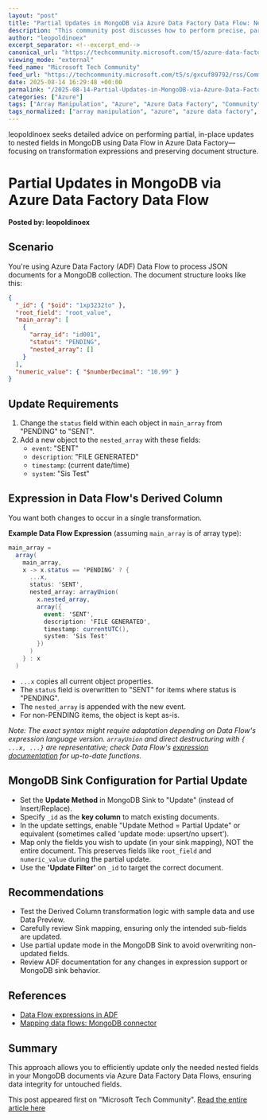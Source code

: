 ```yaml
---
layout: "post"
title: "Partial Updates in MongoDB via Azure Data Factory Data Flow: Nested Field Modification"
description: "This community post discusses how to perform precise, partial updates to nested MongoDB fields using Azure Data Factory's Data Flow. The author details a scenario involving updating nested fields and arrays without overwriting the entire document, shares JSON structures, and seeks guidance on correct expressions and MongoDB Sink configuration to preserve existing, unrelated fields."
author: "leopoldinoex"
excerpt_separator: <!--excerpt_end-->
canonical_url: "https://techcommunity.microsoft.com/t5/azure-data-factory/help-with-partial-mongodb-update-via-azure-data-factory-data/m-p/4443596#M937"
viewing_mode: "external"
feed_name: "Microsoft Tech Community"
feed_url: "https://techcommunity.microsoft.com/t5/s/gxcuf89792/rss/Community"
date: 2025-08-14 16:29:48 +00:00
permalink: "/2025-08-14-Partial-Updates-in-MongoDB-via-Azure-Data-Factory-Data-Flow-Nested-Field-Modification.html"
categories: ["Azure"]
tags: ["Array Manipulation", "Azure", "Azure Data Factory", "Community", "Data Flow", "Derived Column", "ETL", "Id Key", "JSON Processing", "MongoDB", "Nested Fields", "NoSQL", "Partial Update", "Sink Configuration"]
tags_normalized: ["array manipulation", "azure", "azure data factory", "community", "data flow", "derived column", "etl", "id key", "json processing", "mongodb", "nested fields", "nosql", "partial update", "sink configuration"]
---
```


leopoldinoex seeks detailed advice on performing partial, in-place updates to nested fields in MongoDB using Data Flow in Azure Data Factory—focusing on transformation expressions and preserving document structure.<!--excerpt_end-->

# Partial Updates in MongoDB via Azure Data Factory Data Flow

**Posted by: leopoldinoex**

## Scenario

You're using Azure Data Factory (ADF) Data Flow to process JSON documents for a MongoDB collection. The document structure looks like this:

```json
{
  "_id": { "$oid": "1xp3232to" },
  "root_field": "root_value",
  "main_array": [
    {
      "array_id": "id001",
      "status": "PENDING",
      "nested_array": []
    }
  ],
  "numeric_value": { "$numberDecimal": "10.99" }
}
```

## Update Requirements

1. Change the `status` field within each object in `main_array` from "PENDING" to "SENT".
2. Add a new object to the `nested_array` with these fields:
   - `event`: "SENT"
   - `description`: "FILE GENERATED"
   - `timestamp`: (current date/time)
   - `system`: "Sis Test"

## Expression in Data Flow's Derived Column

You want both changes to occur in a single transformation.

**Example Data Flow Expression** (assuming `main_array` is of array type):

```csharp
main_array =
  array(
    main_array,
    x -> x.status == 'PENDING' ? {
      ...x,
      status: 'SENT',
      nested_array: arrayUnion(
        x.nested_array,
        array({
          event: 'SENT',
          description: 'FILE GENERATED',
          timestamp: currentUTC(),
          system: 'Sis Test'
        })
      )
    } : x
  )
```

- `...x` copies all current object properties.
- The `status` field is overwritten to "SENT" for items where status is "PENDING".
- The `nested_array` is appended with the new event.
- For non-PENDING items, the object is kept as-is.

*Note: The exact syntax might require adaptation depending on Data Flow's expression language version. `arrayUnion` and direct destructuring with `{ ...x, ...}` are representative; check Data Flow's [expression documentation](https://learn.microsoft.com/en-us/azure/data-factory/data-flow-expression-functions) for up-to-date functions.*

## MongoDB Sink Configuration for Partial Update

- Set the **Update Method** in MongoDB Sink to "Update" (instead of Insert/Replace).
- Specify `_id` as the **key column** to match existing documents.
- In the update settings, enable "Update Method = Partial Update" or equivalent (sometimes called 'update mode: upsert/no upsert').
- Map only the fields you wish to update (in your sink mapping), NOT the entire document. This preserves fields like `root_field` and `numeric_value` during the partial update.
- Use the **'Update Filter'** on `_id` to target the correct document.

## Recommendations

- Test the Derived Column transformation logic with sample data and use Data Preview.
- Carefully review Sink mapping, ensuring only the intended sub-fields are updated.
- Use partial update mode in the MongoDB Sink to avoid overwriting non-updated fields.
- Review ADF documentation for any changes in expression support or MongoDB sink behavior.

## References

- [Data Flow expressions in ADF](https://learn.microsoft.com/en-us/azure/data-factory/data-flow-expression-functions)
- [Mapping data flows: MongoDB connector](https://learn.microsoft.com/en-us/azure/data-factory/connector-mongodb#mapping-data-flows)

## Summary

This approach allows you to efficiently update only the needed nested fields in your MongoDB documents via Azure Data Factory Data Flows, ensuring data integrity for untouched fields.

This post appeared first on "Microsoft Tech Community". [Read the entire article here](https://techcommunity.microsoft.com/t5/azure-data-factory/help-with-partial-mongodb-update-via-azure-data-factory-data/m-p/4443596#M937)
